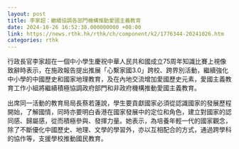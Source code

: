 ```yaml
---
layout: post
title: 李家超：繼續協調各部門機構推動愛國主義教育
date: 2024-10-26 16:52:38.000000000 +08:00
link: https://news.rthk.hk/rthk/ch/component/k2/1776344-20241026.htm
categories: rthk
---
```


行政長官李家超在一個中小學生慶祝中華人民共和國成立75周年知識比賽上視像致辭時表示，在施政報告提出推展「心繫家國3.0」跨校、跨界別活動，繼續強化中小學的中國歷史和國家地理教育，及在內地交流增加愛國歷史元素，愛國主義教育工作小組將繼續積極協調政府部門和非政府機構推動愛國主義教育。

出席同一活動的教育局局長蔡若蓮說，學生要貢獻國家必須從認識國家的發展歷程開始，了解國情，同時亦要明白香港在國家發展中的定位和角色，建立對國家的認同感、歸屬感，從而積極參與、發揮力量。她表示，為培養年輕一代的國家觀念，除了不斷優化中國歷史、地理、文學的學習外，亦以互相配合的方式，通過跨學科的協作等，支援學校推動國民教育。
